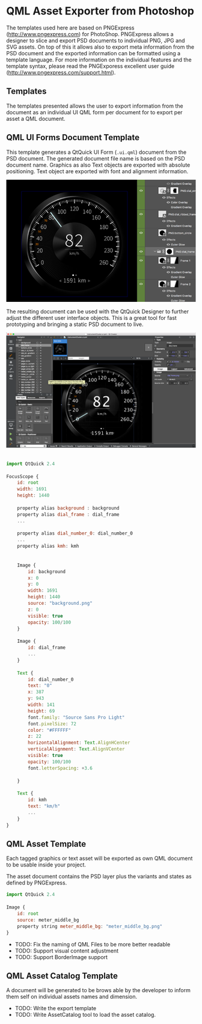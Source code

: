 # QML Asset Exporter from Photoshop

The templates used here are based on PNGExpress (http://www.pngexpress.com)
for PhotoShop. PNGExpress allows a designer to slice and export PSD documents
to individual PNG, JPG and SVG assets. On top of this it allows also to export
meta information from the PSD document and the exported information can be
formatted using a template language. For more information on the individual
features and the template syntax, please read the PNGExporess excellent user
guide (http://www.pngexpress.com/support.html).

## Templates

The templates presented allows the user to export information from the
document as an individual UI QML form per document for to export per asset a
QML document.

## QML UI Forms Document Template

This template generates a QtQuick UI Form (`.ui.qml`) document from the PSD document. The generated document
file name is based on the PSD document name. Graphics as also
Text objects are exported with absolute positioning. Text object are
exported with font and alignment information.

![dial frame](dial_frame.png "Dial Frame from InstrumentCluster.PSD")

The resulting document can be used with the QtQuick Designer to further adjust
the different user interface objects. This is a great tool for fast prototyping
and bringing a static PSD document to live.

![dial frame in qt creator](qtcreator_dial_frame.png "Dial Frame inside QtCreator QtQuick Designer")

```js

import QtQuick 2.4

FocusScope {
    id: root
    width: 1691
    height: 1440

    property alias background : background
    property alias dial_frame : dial_frame
    ...

    property alias dial_number_0: dial_number_0
    ...
    property alias kmh: kmh


    Image {
        id: background
        x: 0
        y: 0
        width: 1691
        height: 1440
        source: "background.png"
        z: 0
        visible: true
        opacity: 100/100
    }

    Image {
        id: dial_frame
        ...
    }

    Text {
        id: dial_number_0
        text: "0"
        x: 387
        y: 943
        width: 141
        height: 69
        font.family: "Source Sans Pro Light"
        font.pixelSize: 72
        color: "#FFFFFF"
        z: 22
        horizontalAlignment: Text.AlignHCenter
        verticalAlignment: Text.AlignVCenter
        visible: true
        opacity: 100/100
        font.letterSpacing: +3.6

    }

    Text {
        id: kmh
        text: "km/h"
        ...
    }
}
```


## QML Asset Template

Each tagged graphics or text asset will be exported as own QML document to be
usable inside your project.

The asset document contains the PSD layer plus the variants and states as defined by PNGExpress.

```js
import QtQuick 2.4

Image {
    id: root
    source: meter_middle_bg
    property string meter_middle_bg: "meter_middle_bg.png"
}
```

* TODO: Fix the naming of QML Files to be more better readable
* TODO: Support visual content adjustment
* TODO: Support BorderImage support

## QML Asset Catalog Template

A document will be generated to be brows able by the developer to inform
them self on individual assets names and dimension.

* TODO: Write the export template
* TODO: Write AssetCatalog tool to load the asset catalog.


